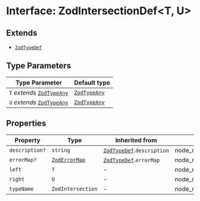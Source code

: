 # Interface: ZodIntersectionDef\<T, U\>

## Extends

- [`ZodTypeDef`](ZodTypeDef.md)

## Type Parameters

| Type Parameter | Default type |
| ------ | ------ |
| `T` *extends* [`ZodTypeAny`](../type-aliases/ZodTypeAny.md) | [`ZodTypeAny`](../type-aliases/ZodTypeAny.md) |
| `U` *extends* [`ZodTypeAny`](../type-aliases/ZodTypeAny.md) | [`ZodTypeAny`](../type-aliases/ZodTypeAny.md) |

## Properties

| Property | Type | Inherited from | Defined in |
| ------ | ------ | ------ | ------ |
| `description?` | `string` | [`ZodTypeDef`](ZodTypeDef.md).`description` | node\_modules/.pnpm/zod@3.23.8/node\_modules/zod/lib/types.d.ts:23 |
| `errorMap?` | [`ZodErrorMap`](../type-aliases/ZodErrorMap.md) | [`ZodTypeDef`](ZodTypeDef.md).`errorMap` | node\_modules/.pnpm/zod@3.23.8/node\_modules/zod/lib/types.d.ts:22 |
| `left` | `T` | - | node\_modules/.pnpm/zod@3.23.8/node\_modules/zod/lib/types.d.ts:639 |
| `right` | `U` | - | node\_modules/.pnpm/zod@3.23.8/node\_modules/zod/lib/types.d.ts:640 |
| `typeName` | `ZodIntersection` | - | node\_modules/.pnpm/zod@3.23.8/node\_modules/zod/lib/types.d.ts:641 |
